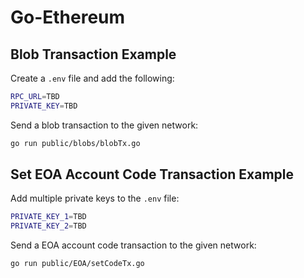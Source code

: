 # Go-Ethereum

## Blob Transaction Example

Create a `.env` file and add the following:

```sh
RPC_URL=TBD
PRIVATE_KEY=TBD
```

Send a blob transaction to the given network:

```sh
go run public/blobs/blobTx.go
```

## Set EOA Account Code Transaction Example

Add multiple private keys to the `.env` file:

```sh
PRIVATE_KEY_1=TBD
PRIVATE_KEY_2=TBD
```

Send a EOA account code transaction to the given network:

```sh
go run public/EOA/setCodeTx.go
```
